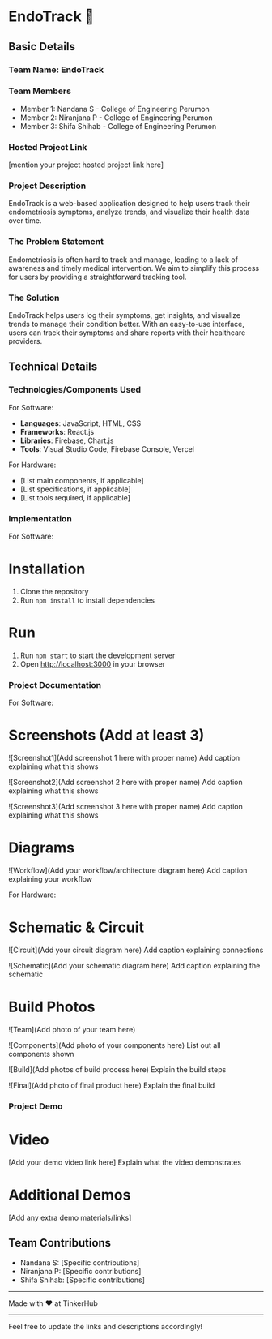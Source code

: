 

# EndoTrack 🎯

## Basic Details
### Team Name: EndoTrack

### Team Members
- Member 1: Nandana S - College of Engineering Perumon
- Member 2: Niranjana P - College of Engineering Perumon
- Member 3: Shifa Shihab - College of Engineering Perumon

### Hosted Project Link
[mention your project hosted project link here]

### Project Description
EndoTrack is a web-based application designed to help users track their endometriosis symptoms, analyze trends, and visualize their health data over time.

### The Problem Statement
Endometriosis is often hard to track and manage, leading to a lack of awareness and timely medical intervention. We aim to simplify this process for users by providing a straightforward tracking tool.

### The Solution
EndoTrack helps users log their symptoms, get insights, and visualize trends to manage their condition better. With an easy-to-use interface, users can track their symptoms and share reports with their healthcare providers.

## Technical Details
### Technologies/Components Used
For Software:
- **Languages**: JavaScript, HTML, CSS
- **Frameworks**: React.js
- **Libraries**: Firebase, Chart.js
- **Tools**: Visual Studio Code, Firebase Console, Vercel

For Hardware:
- [List main components, if applicable]
- [List specifications, if applicable]
- [List tools required, if applicable]

### Implementation
For Software:
# Installation
1. Clone the repository
2. Run `npm install` to install dependencies

# Run
1. Run `npm start` to start the development server
2. Open [http://localhost:3000](http://localhost:3000) in your browser

### Project Documentation
For Software:

# Screenshots (Add at least 3)
![Screenshot1](Add screenshot 1 here with proper name)
Add caption explaining what this shows

![Screenshot2](Add screenshot 2 here with proper name)
Add caption explaining what this shows

![Screenshot3](Add screenshot 3 here with proper name)
Add caption explaining what this shows

# Diagrams
![Workflow](Add your workflow/architecture diagram here)
Add caption explaining your workflow

For Hardware:

# Schematic & Circuit
![Circuit](Add your circuit diagram here)
Add caption explaining connections

![Schematic](Add your schematic diagram here)
Add caption explaining the schematic

# Build Photos
![Team](Add photo of your team here)

![Components](Add photo of your components here)
List out all components shown

![Build](Add photos of build process here)
Explain the build steps

![Final](Add photo of final product here)
Explain the final build

### Project Demo
# Video
[Add your demo video link here]
Explain what the video demonstrates

# Additional Demos
[Add any extra demo materials/links]

## Team Contributions
- Nandana S: [Specific contributions]
- Niranjana P: [Specific contributions]
- Shifa Shihab: [Specific contributions]

---
Made with ❤ at TinkerHub

---

Feel free to update the links and descriptions accordingly!
